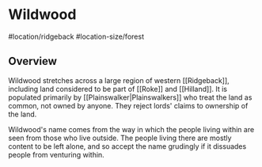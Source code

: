 # Wildwood
#location/ridgeback #location-size/forest

## Overview
Wildwood stretches across a large region of western [[Ridgeback]], including land considered to be part of [[Roke]] and [[Hilland]]. It is populated primarily by [[Plainswalker|Plainswalkers]] who treat the land as common, not owned by anyone. They reject lords' claims to ownership of the land. 

Wildwood's name comes from the way in which the people living within are seen from those who live outside. The people living there are mostly content to be left alone, and so accept the name grudingly if it dissuades people from venturing within.



